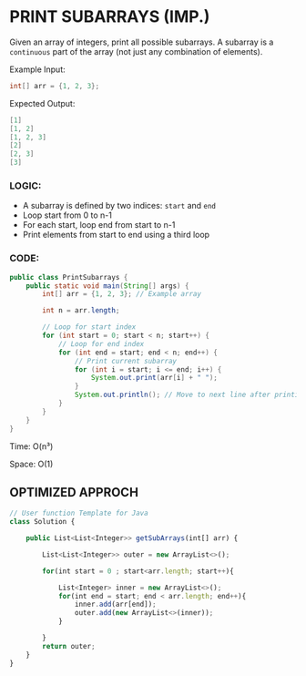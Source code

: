 # PRINT SUBARRAYS (IMP.)

Given an array of integers, print all possible subarrays. A subarray is a `continuous` part of the array (not just any combination of elements).

Example Input:

```java
int[] arr = {1, 2, 3};
```

Expected Output:

```java
[1]
[1, 2]
[1, 2, 3]
[2]
[2, 3]
[3]
```

### LOGIC:

- A subarray is defined by two indices: `start` and `end`
- Loop start from 0 to n-1
- For each start, loop end from start to n-1
- Print elements from start to end using a third loop

### CODE:

```java
public class PrintSubarrays {
    public static void main(String[] args) {
        int[] arr = {1, 2, 3}; // Example array

        int n = arr.length;

        // Loop for start index
        for (int start = 0; start < n; start++) {
            // Loop for end index
            for (int end = start; end < n; end++) {
                // Print current subarray
                for (int i = start; i <= end; i++) {
                    System.out.print(arr[i] + " ");
                }
                System.out.println(); // Move to next line after printing one subarray
            }
        }
    }
}
```

Time: O(n³)

Space: O(1)

## OPTIMIZED APPROCH

```jsx
// User function Template for Java
class Solution {

    public List<List<Integer>> getSubArrays(int[] arr) {

        List<List<Integer>> outer = new ArrayList<>();

        for(int start = 0 ; start<arr.length; start++){

            List<Integer> inner = new ArrayList<>();
            for(int end = start; end < arr.length; end++){
                inner.add(arr[end]);
                outer.add(new ArrayList<>(inner));
            }

        }
        return outer;
    }
}
```
